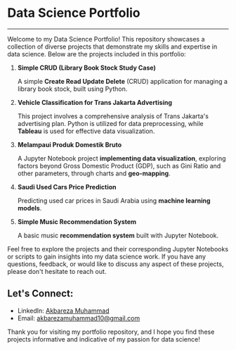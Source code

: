 # Data Science Portfolio
---
Welcome to my Data Science Portfolio! This repository showcases a collection of diverse projects that demonstrate my skills and expertise in data science. Below are the projects included in this portfolio:

1. **Simple CRUD (Library Book Stock Study Case)**
 
    A simple **Create Read Update Delete** (CRUD) application for managing a library book stock, built using Python.

2. **Vehicle Classification for Trans Jakarta Advertising**
 
    This project involves a comprehensive analysis of Trans Jakarta's advertising plan. Python is utilized for data preprocessing, while **Tableau** is used for effective data visualization.

3. **Melampaui Produk Domestik Bruto**
  
    A Jupyter Notebook project **implementing data visualization**, exploring factors beyond Gross Domestic Product (GDP), such as Gini Ratio and other parameters, through charts and **geo-mapping**.

4. **Saudi Used Cars Price Prediction**
  
    Predicting used car prices in Saudi Arabia using **machine learning models**.

5.  **Simple Music Recommendation System**
  
    A basic music **recommendation system** built with Jupyter Notebook.

Feel free to explore the projects and their corresponding Jupyter Notebooks or scripts to gain insights into my data science work. If you have any questions, feedback, or would like to discuss any aspect of these projects, please don't hesitate to reach out.

## Let's Connect:
- LinkedIn: [Akbareza Muhammad](https://www.linkedin.com/in/akbareza-muhammad/)
- Email: akbarezamuhammad10@gmail.com

Thank you for visiting my portfolio repository, and I hope you find these projects informative and indicative of my passion for data science!